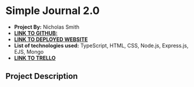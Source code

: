 # Simple Journal 2.0
- **Project By:** Nicholas Smith
- [**LINK TO GITHUB:**]()
- [**LINK TO DEPLOYED WEBSITE**]()
- **List of technologies used:** TypeScript, HTML, CSS, Node.js, Express.js, EJS, Mongo
- [**LINK TO TRELLO**]()
## Project Description